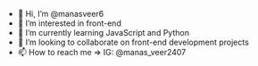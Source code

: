 - 👋 Hi, I’m @manasveer6
- 👀 I’m interested in front-end
- 🌱 I’m currently learning JavaScript and Python
- 💞️ I’m looking to collaborate on front-end development projects
- 📫 How to reach me => IG: @manas_veer2407

<!---
manasveer6/manasveer6 is a ✨ special ✨ repository because its `README.md` (this file) appears on your GitHub profile.
You can click the Preview link to take a look at your changes.
--->
